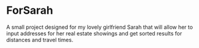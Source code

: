 # ForSarah

A small project designed for my lovely girlfriend Sarah that will allow her to input addresses for her real estate showings and get sorted results for distances and travel times.
